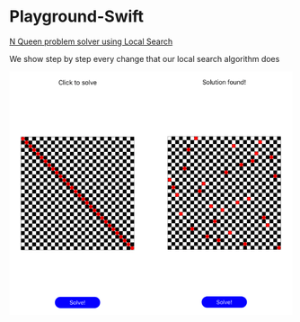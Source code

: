 # Playground-Swift



[N Queen problem solver using Local Search](Playground-Swift/n-reinas)


We show step by step every change that our local search algorithm does

![Screenshot](n-reinas/screenshot.png)

